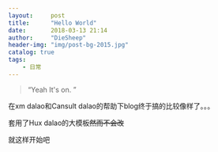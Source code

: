 ```yaml
---
layout:     post
title:      "Hello World"
date:       2018-03-13 21:14
author:     "DieSheep"
header-img: "img/post-bg-2015.jpg"
catalog: true
tags:
    - 日常
---
```


> “Yeah It's on. ”


在xm dalao和Cansult dalao的帮助下blog终于搞的比较像样了。。。

套用了Hux dalao的大模板~~然而不会改~~

就这样开始吧
